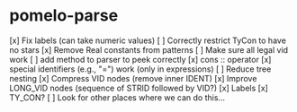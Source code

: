# pomelo-parse

[x] Fix labels (can take numeric values)
[ ] Correctly restrict TyCon to have no stars
[x] Remove Real constants from patterns
[ ] Make sure all legal vid work 
    [ ] add method to parser to peek correctly
    [x] cons :: operator
    [x] special identifiers (e.g., "=") work (only in expressions)
[ ] Reduce tree nesting
    [x] Compress VID nodes (remove inner IDENT)
    [x] Improve LONG_VID nodes (sequence of STRID followed by VID?) 
    [x] Labels 
    [x] TY_CON? 
    [ ] Look for other places where we can do this...
